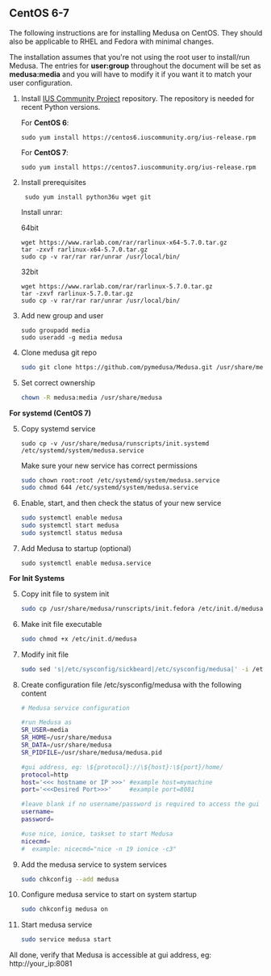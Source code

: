 

## CentOS 6-7
The following instructions are for installing Medusa on CentOS.
They should also be applicable to RHEL and Fedora with minimal changes.

The installation assumes that you're not using the root user to install/run Medusa. The entries for **user:group** throughout the document will be set as **medusa:media** and you will have to modify it if you want it to match your user configuration.

1. Install [IUS Community Project](https://ius.io/) repository.
    The repository is needed for recent Python versions.
   
   For **CentOS 6**:
   ```
   sudo yum install https://centos6.iuscommunity.org/ius-release.rpm
   ```
   For **CentOS 7**:
   ```
   sudo yum install https://centos7.iuscommunity.org/ius-release.rpm
   ```

2. Install prerequisites

   ```
    sudo yum install python36u wget git
    ```
   Install unrar:

   64bit
   ```
   wget https://www.rarlab.com/rar/rarlinux-x64-5.7.0.tar.gz
   tar -zxvf rarlinux-x64-5.7.0.tar.gz
   sudo cp -v rar/rar rar/unrar /usr/local/bin/
   ```
   32bit
   ```
   wget https://www.rarlab.com/rar/rarlinux-5.7.0.tar.gz
   tar -zxvf rarlinux-5.7.0.tar.gz
   sudo cp -v rar/rar rar/unrar /usr/local/bin/
   ```

3. Add new group and user
   ```
   sudo groupadd media
   sudo useradd -g media medusa
   ```

4. Clone medusa git repo

    ```bash
    sudo git clone https://github.com/pymedusa/Medusa.git /usr/share/medusa
    ```

5. Set correct ownership

    ```bash
    chown -R medusa:media /usr/share/medusa
    ```

**For systemd (CentOS 7)**

5. Copy systemd service
   ```
   sudo cp -v /usr/share/medusa/runscripts/init.systemd /etc/systemd/system/medusa.service
   ```
   Make sure your new service has correct permissions
    ```bash
    sudo chown root:root /etc/systemd/system/medusa.service
    sudo chmod 644 /etc/systemd/system/medusa.service
    ```
 
6. Enable, start, and then check the status of your new service
    ```bash
    sudo systemctl enable medusa
    sudo systemctl start medusa
    sudo systemctl status medusa
    ```

7. Add Medusa to startup (optional)
    ```
    sudo systemctl enable medusa.service
    ```

**For Init Systems**

5. Copy init file to system init

    ```bash
    sudo cp /usr/share/medusa/runscripts/init.fedora /etc/init.d/medusa
    ```

6. Make init file executable

    ```bash
    sudo chmod +x /etc/init.d/medusa
    ```

7. Modify init file

    ```bash
    sudo sed 's|/etc/sysconfig/sickbeard|/etc/sysconfig/medusa|' -i /etc/init.d/medusa
    ```

8. Create configuration file /etc/sysconfig/medusa with the following content

    ```bash
    # Medusa service configuration
    
    #run Medusa as
    SR_USER=media
    SR_HOME=/usr/share/medusa
    SR_DATA=/usr/share/medusa
    SR_PIDFILE=/usr/share/medusa/medusa.pid
    
    #gui address, eg: \${protocol}://\${host}:\${port}/home/
    protocol=http
    host='<<< hostname or IP >>>' #example host=mymachine
    port='<<<Desired Port>>>'     #example port=8081
    
    #leave blank if no username/password is required to access the gui
    username=
    password=
    
    #use nice, ionice, taskset to start Medusa
    nicecmd=
    #  example: nicecmd="nice -n 19 ionice -c3"
    ```

9. Add the medusa service to system services
    
    ```bash
    sudo chkconfig --add medusa
    ```

10. Configure medusa service to start on system startup
    
    ```bash
    sudo chkconfig medusa on
    ```

11. Start medusa service
    
    ```bash
    sudo service medusa start
    ```

All done, verify that Medusa is accessible at gui address, eg: http://your_ip:8081